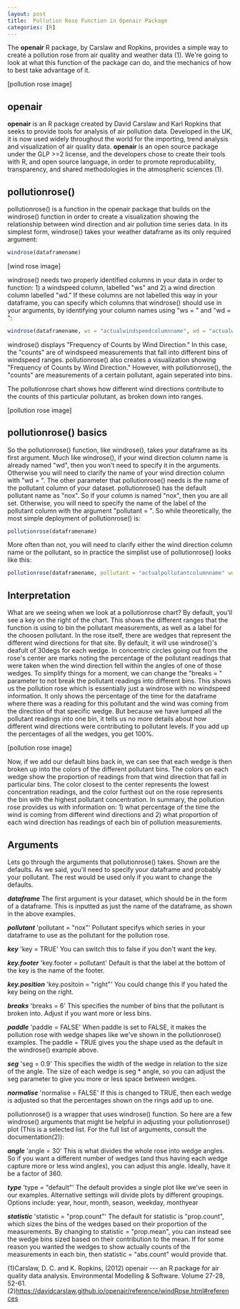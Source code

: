 ```yaml
---
layout: post
title:  Pollution Rose Function in Openair Package
categories: [R]
---
```



The **openair** R package, by Carslaw and Ropkins, provides a simple way to create a pollution rose from air quality and weather data (1). We're going to look at what this function of the package can do, and the mechanics of how to best take advantage of it. 

[pollution rose image]

## openair

**openair** is an R package created by David Carslaw and Karl Ropkins that seeks to provide tools for analysis of air pollution data. Developed in the UK, it is now used widely throughout the world for the importing, trend analysis and visualization of air quality data. **openair** is an open source package under the GLP >=2 license, and the developers chose to create their tools with R, and open source language, in order to promote reproducability, transparency, and shared methodologies in the atmospheric sciences (1).

## pollutionrose()

pollutionrose() is a function in the openair package that builds on the windrose() function in order to create a visualization showing the relationship between wind direction and air pollution time series data. In its simplest form, windrose() takes your weather dataframe as its only required argument:

```r
windrose(dataframename)
```
[wind rose image]

windrose() needs two properly identified columns in your data in order to function: 1) a windspeed column, labelled "ws" and 2) a wind direction column labelled "wd." If these columns are not labelled this way in your dataframe, you can specify which columns that windrose() should use in your arguments, by identifying your column names using "ws = " and "wd = ":

```r
windrose(dataframename, ws = "actualwindspeedcolumnname", wd = "actualwinddirectioncolumnname")
```

windrose() displays "Frequency of Counts by Wind Direction." In this case, the "counts" are of windspeed measurements that fall into different bins of windspeed ranges. pollutionrose() also creates a visualization showing "Frequency of Counts by Wind Direction." However, with pollutionrose(), the "counts" are measurements of a certain pollutant, again seperated into bins. 

The pollutionrose chart shows how different wind directions contribute to the counts of this particular pollutant, as broken down into ranges. 

[pollution rose image]

## pollutionrose() basics

So the pollutionrose() function, like windrose(), takes your dataframe as its first argument. Much like windrose(), if your wind direction column name is already named "wd", then you won't need to specify it in the arguments. Otherwise you will need to clarify the name of your wind direction column with "wd = ". 
The other parameter that pollutionrose() needs is the name of the pollutant column of your dataset. pollutionrose() has the default pollutant name as "nox". So if your column is named "nox", then you are all set. Otherwise, you will need to specify the name of the label of the pollutant column with the argument "pollutant = ". So while theoretically, the most simple deployment of pollutionrose() is:

```r
pollutionrose(dataframename)
```
More often than not, you will need to clarify either the wind direction column name or the pollutant, so in practice the simplist use of pollutionrose() looks like this:

```r
pollutionrose(dataframename, pollutant = "actualpollutantcolumnname" wd = "actualwinddirectioncolumnname")
```

## Interpretation

What are we seeing when we look at a pollutionrose chart? By default, you'll see a key on the right of the chart. This shows the different ranges that the function is using to bin the pollutant measurements, as well as a label for the choosen pollutant. 
In the rose itself, there are wedges that represent the different wind directions for that site. By default, it will use windrose()'s deafult of 30degs for each wedge. 
In concentric circles going out from the rose's center are marks noting the percentage of the pollutant readings that were taken when the wind direction fell within the angles of one of those wedges. To simplify things for a moment, we can change the "breaks = " parameter to not break the pollutant readings into different bins. This shows us the pollution rose which is essentially just a windrose with no windspeed information. It only shows the percentage of the time for the dataframe where there was a reading for this pollutant and the wind was coming from the direction of that specific wedge. But because we have lumped all the pollutant readings into one bin, it tells us no more details about how different wind directions were contributing to pollutant levels. 
If you add up the percentages of all the wedges, you get 100%. 

[pollution rose image]

Now, if we add our default bins back in, we can see that each wedge is then broken up into the colors of the different pollutant bins. The colors on each wedge show the proportion of readings from that wind direction that fall in particular bins. The color closest to the center represents the lowest concentration readings, and the color furthest out on the rose represents the bin with the highest pollutant concentration. 
In summary, the pollution rose provides us with information on: 1) what percentage of the time the wind is coming from different wind directions and 2) what proportion of each wind direction has readings of each bin of pollution measurements. 

## Arguments 

Lets go through the arguments that pollutionrose() takes. Shown are the defaults. As we said, you'll need to specify your dataframe and probably your pollutant. The rest would be used only if you want to change the defaults. 

***dataframe*** The first argument is your dataset, which should be in the form of a dataframe. This is inputted as just the name of the dataframe, as shown in the above examples. 

***pollutant*** 'pollutant = "nox"' Pollutant specifys which series in your dataframe to use as the pollutant for the pollution rose. 

***key*** 'key = TRUE' You can switch this to false if you don't want the key. 

***key.footer*** 'key.footer = pollutant' Default is that the label at the bottom of the key is the name of the footer. 

***key.position*** 'key.positoin = "right"' You could change this if you hated the key being on the right. 

***breaks*** 'breaks = 6' This specifies the number of bins that the pollutant is broken into. Adjust if you want more or less bins.

***paddle*** 'paddle = FALSE' When paddle is set to FALSE, it makes the pollution rose with wedge shapes like we've shown in the pollutionrose() examples. The paddle = TRUE gives you the shape used as the default in the windrose() example above. 

***seg*** 'seg = 0.9' This specifies the width of the wedge in relation to the size of the angle. The size of each wedge is seg * angle, so you can adjust the seg parameter to give you more or less space between wedges. 

***normalise*** 'normalise = FALSE' If this is changed to TRUE, then each wedge is adjusted so that the percentages shown on the rings add up to one. 

pollutionrose() is a wrapper that uses windrose() function. So here are a few windrose() arguments that might be helpful in adjusting your pollutionrose() plot (This is a selected list. For the full list of arguments, consult the documentation(2)):

***angle*** 'angle = 30' This is what divides the whole rose into wedge angles. So if you want a different number of wedges (and thus having each wedge capture more or less wind angles), you can adjust this angle. Ideally, have it be a factor of 360. 

***type*** 'type = "default"' The default provides a single plot like we've seen in our examples. Alternative settings will divide plots by different groupings. Options include: year, hour, month, season, weekday, monthyear

***statistic*** 'statistic = "prop.count"' The default for statistic is "prop.count", which sizes the bins of the wedges based on their proportion of the measurements. By changing to statistic = "prop.mean", you can instead see the wedge bins sized based on their contribution to the mean. If for some reason you wanted the wedges to show actually counts of the measurements in each bin, then statistic = "abs.count" would provide that. 






(1)Carslaw, D. C. and K. Ropkins, (2012) openair --- an R package for air quality data analysis. Environmental Modelling & Software. Volume 27-28, 52-61.
(2)https://davidcarslaw.github.io/openair/reference/windRose.html#references
